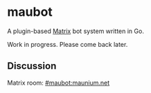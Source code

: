 # maubot
A plugin-based [Matrix](https://matrix.org) bot system written in Go.

Work in progress. Please come back later.

## Discussion
Matrix room: [#maubot:maunium.net](https://matrix.to/#/#maubot:maunium.net)
